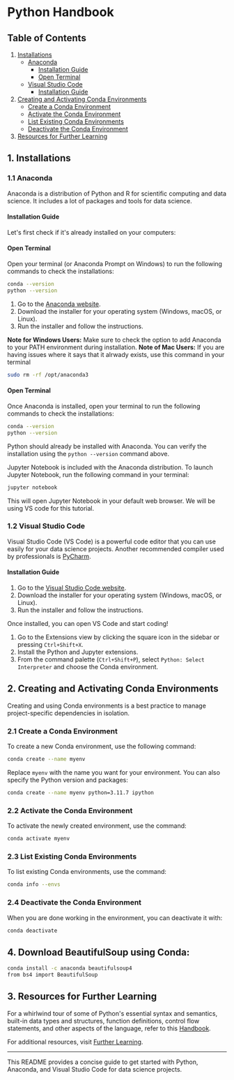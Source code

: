 # Python Handbook

## Table of Contents
1. [Installations](#1-installations)
   - [Anaconda](#11-anaconda)
     - [Installation Guide](#installation-guide)
     - [Open Terminal](#open-terminal)
   - [Visual Studio Code](#12-visual-studio-code)
     - [Installation Guide](#installation-guide-1)
2. [Creating and Activating Conda Environments](#2-creating-and-activating-conda-environments)
   - [Create a Conda Environment](#21-create-a-conda-environment)
   - [Activate the Conda Environment](#22-activate-the-conda-environment)
   - [List Existing Conda Environments](#23-list-existing-conda-environments)
   - [Deactivate the Conda Environment](#24-deactivate-the-conda-environment)
3. [Resources for Further Learning](#3-resources-for-further-learning)

## 1. Installations

### 1.1 Anaconda

Anaconda is a distribution of Python and R for scientific computing and data science. It includes a lot of packages and tools for data science.

#### Installation Guide

Let's first check if it's already installed on your computers:

#### Open Terminal

Open your terminal (or Anaconda Prompt on Windows) to run the following commands to check the installations:

```bash
conda --version
python --version
```

1. Go to the [Anaconda website](https://www.anaconda.com/products/distribution).
2. Download the installer for your operating system (Windows, macOS, or Linux).
3. Run the installer and follow the instructions.

**Note for Windows Users:** Make sure to check the option to add Anaconda to your PATH environment during installation.
**Note of Mac Users:** If you are having issues where it says that it alrwady exists, use this command in your terminal
```bash
sudo rm -rf /opt/anaconda3
```

#### Open Terminal

Once Anaconda is installed, open your terminal to run the following commands to check the installations:

```bash
conda --version
python --version
```


Python should already be installed with Anaconda. You can verify the installation using the `python --version` command above.

Jupyter Notebook is included with the Anaconda distribution. To launch Jupyter Notebook, run the following command in your terminal:

```bash
jupyter notebook
```

This will open Jupyter Notebook in your default web browser. We will be using VS code for this tutorial.

### 1.2 Visual Studio Code

Visual Studio Code (VS Code) is a powerful code editor that you can use easily for your data science projects. Another recommended compiler used by professionals is [PyCharm](https://www.jetbrains.com/pycharm/).

#### Installation Guide

1. Go to the [Visual Studio Code website](https://code.visualstudio.com/).
2. Download the installer for your operating system (Windows, macOS, or Linux).
3. Run the installer and follow the instructions.

Once installed, you can open VS Code and start coding!

1. Go to the Extensions view by clicking the square icon in the sidebar or pressing `Ctrl+Shift+X`.
2. Install the Python and Jupyter extensions.
3. From the command palette (`Ctrl+Shift+P`), select `Python: Select Interpreter` and choose the Conda environment.

## 2. Creating and Activating Conda Environments

Creating and using Conda environments is a best practice to manage project-specific dependencies in isolation.

### 2.1 Create a Conda Environment

To create a new Conda environment, use the following command:

```bash
conda create --name myenv
```

Replace `myenv` with the name you want for your environment. You can also specify the Python version and packages:

```bash
conda create --name myenv python=3.11.7 ipython
```

### 2.2 Activate the Conda Environment

To activate the newly created environment, use the command:

```bash
conda activate myenv
```

### 2.3 List Existing Conda Environments

To list existing Conda environments, use the command:

```bash
conda info --envs
```

### 2.4 Deactivate the Conda Environment

When you are done working in the environment, you can deactivate it with:

```bash
conda deactivate
```

## 4. Download BeautifulSoup using Conda:
```bash
conda install -c anaconda beautifulsoup4
from bs4 import BeautifulSoup
```

## 3. Resources for Further Learning

For a whirlwind tour of some of Python's essential syntax and semantics, built-in data types and structures, function definitions, control flow statements, and other aspects of the language, refer to this [Handbook](https://nbviewer.org/github/bagrow/WhirlwindTourOfPython/blob/master/01-Introduction.ipynb).

For additional resources, visit [Further Learning](https://nbviewer.org/github/bagrow/WhirlwindTourOfPython/blob/master/18-Further-Resources.ipynb).

---

This README provides a concise guide to get started with Python, Anaconda, and Visual Studio Code for data science projects.
